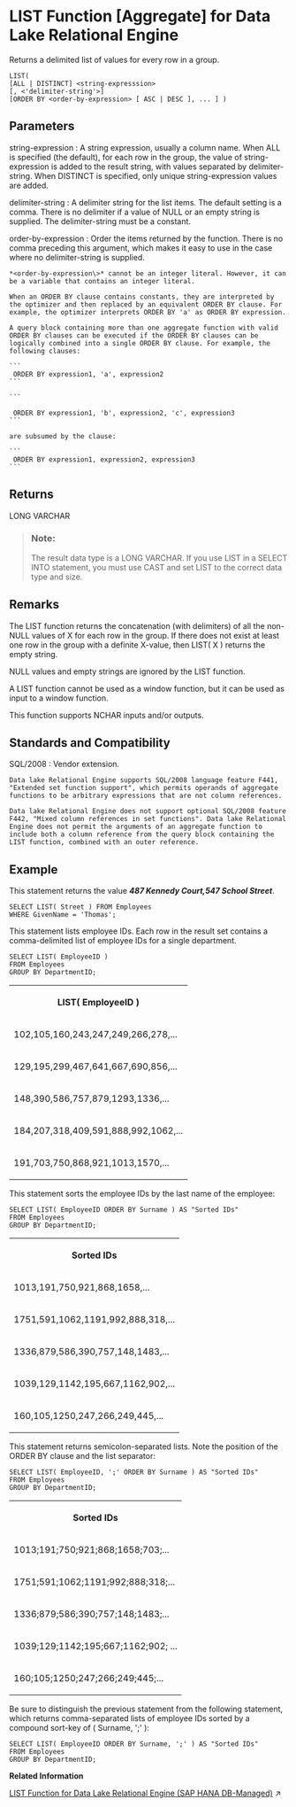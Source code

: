 <!-- loioa2984e5584f21015bddde2495874815d -->

# LIST Function \[Aggregate\] for Data Lake Relational Engine

Returns a delimited list of values for every row in a group.



```
LIST(
[ALL | DISTINCT] <string-expresssion>
[, <'delimiter-string'>]
[ORDER BY <order-by-expression> [ ASC | DESC ], ... ] )
```



<a name="loioa2984e5584f21015bddde2495874815d__LIST_parm1"/>

## Parameters

 string-expression
 :   A string expression, usually a column name. When ALL is specified \(the default\), for each row in the group, the value of string-expression is added to the result string, with values separated by delimiter-string. When DISTINCT is specified, only unique string-expression values are added.

  delimiter-string
 :   A delimiter string for the list items. The default setting is a comma. There is no delimiter if a value of NULL or an empty string is supplied. The delimiter-string must be a constant.

  order-by-expression
 :   Order the items returned by the function. There is no comma preceding this argument, which makes it easy to use in the case where no delimiter-string is supplied.

    *<order-by-expression\>* cannot be an integer literal. However, it can be a variable that contains an integer literal.

    When an ORDER BY clause contains constants, they are interpreted by the optimizer and then replaced by an equivalent ORDER BY clause. For example, the optimizer interprets ORDER BY 'a' as ORDER BY expression.

    A query block containing more than one aggregate function with valid ORDER BY clauses can be executed if the ORDER BY clauses can be logically combined into a single ORDER BY clause. For example, the following clauses:

    ```
     ORDER BY expression1, 'a', expression2 
    ```

    ```
    
     ORDER BY expression1, 'b', expression2, 'c', expression3 
    ```

    are subsumed by the clause:

    ```
     ORDER BY expression1, expression2, expression3 
    ```

 

<a name="loioa2984e5584f21015bddde2495874815d__LIST_returns1"/>

## Returns

LONG VARCHAR

> ### Note:  
> The result data type is a LONG VARCHAR. If you use LIST in a SELECT INTO statement, you must use CAST and set LIST to the correct data type and size.



<a name="loioa2984e5584f21015bddde2495874815d__LIST_remarks1"/>

## Remarks

The LIST function returns the concatenation \(with delimiters\) of all the non-NULL values of X for each row in the group. If there does not exist at least one row in the group with a definite X-value, then LIST\( X \) returns the empty string.

NULL values and empty strings are ignored by the LIST function.

A LIST function cannot be used as a window function, but it can be used as input to a window function.

This function supports NCHAR inputs and/or outputs.



<a name="loioa2984e5584f21015bddde2495874815d__LIST_standards1"/>

## Standards and Compatibility

 SQL/2008
 :   Vendor extension.

    Data lake Relational Engine supports SQL/2008 language feature F441, "Extended set function support", which permits operands of aggregate functions to be arbitrary expressions that are not column references.

    Data lake Relational Engine does not support optional SQL/2008 feature F442, "Mixed column references in set functions". Data lake Relational Engine does not permit the arguments of an aggregate function to include both a column reference from the query block containing the LIST function, combined with an outer reference.

 

<a name="loioa2984e5584f21015bddde2495874815d__LIST_examples1"/>

## Example

This statement returns the value ***487 Kennedy Court,547 School Street***.

```
SELECT LIST( Street ) FROM Employees
WHERE GivenName = 'Thomas'; 
```

This statement lists employee IDs. Each row in the result set contains a comma-delimited list of employee IDs for a single department.

```
SELECT LIST( EmployeeID )
FROM Employees
GROUP BY DepartmentID; 
```


<table>
<tr>
<th valign="top">

LIST\( EmployeeID \)



</th>
</tr>
<tr>
<td valign="top">

102,105,160,243,247,249,266,278,...



</td>
</tr>
<tr>
<td valign="top">

129,195,299,467,641,667,690,856,...



</td>
</tr>
<tr>
<td valign="top">

148,390,586,757,879,1293,1336,...



</td>
</tr>
<tr>
<td valign="top">

184,207,318,409,591,888,992,1062,...



</td>
</tr>
<tr>
<td valign="top">

191,703,750,868,921,1013,1570,...



</td>
</tr>
</table>

This statement sorts the employee IDs by the last name of the employee:

```
SELECT LIST( EmployeeID ORDER BY Surname ) AS "Sorted IDs"
FROM Employees
GROUP BY DepartmentID; 
```


<table>
<tr>
<th valign="top">

Sorted IDs



</th>
</tr>
<tr>
<td valign="top">

1013,191,750,921,868,1658,...



</td>
</tr>
<tr>
<td valign="top">

1751,591,1062,1191,992,888,318,...



</td>
</tr>
<tr>
<td valign="top">

1336,879,586,390,757,148,1483,...



</td>
</tr>
<tr>
<td valign="top">

1039,129,1142,195,667,1162,902,...



</td>
</tr>
<tr>
<td valign="top">

160,105,1250,247,266,249,445,...



</td>
</tr>
</table>

This statement returns semicolon-separated lists. Note the position of the ORDER BY clause and the list separator:

```
SELECT LIST( EmployeeID, ';' ORDER BY Surname ) AS "Sorted IDs"
FROM Employees
GROUP BY DepartmentID; 
```


<table>
<tr>
<th valign="top">

Sorted IDs



</th>
</tr>
<tr>
<td valign="top">

1013;191;750;921;868;1658;703;...



</td>
</tr>
<tr>
<td valign="top">

1751;591;1062;1191;992;888;318;...



</td>
</tr>
<tr>
<td valign="top">

1336;879;586;390;757;148;1483;...



</td>
</tr>
<tr>
<td valign="top">

1039;129;1142;195;667;1162;902; ...



</td>
</tr>
<tr>
<td valign="top">

160;105;1250;247;266;249;445;...



</td>
</tr>
</table>

Be sure to distinguish the previous statement from the following statement, which returns comma-separated lists of employee IDs sorted by a compound sort-key of \( Surname, ';' \):

```
SELECT LIST( EmployeeID ORDER BY Surname, ';' ) AS "Sorted IDs"
FROM Employees
GROUP BY DepartmentID; 
```

**Related Information**  


[LIST Function for Data Lake Relational Engine (SAP HANA DB-Managed)](https://help.sap.com/viewer/a898e08b84f21015969fa437e89860c8/2023_1_QRC/en-US/7b4801a3a3a64799b52b9ace7257dfd9.html "Returns a delimited list of values for every row in a group.") :arrow_upper_right:

